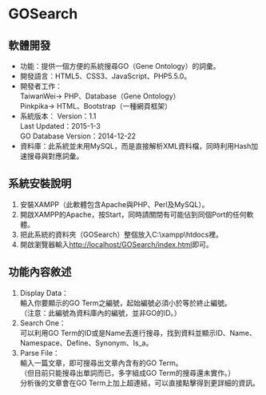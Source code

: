 # GOSearch

## 軟體開發
+ 功能：提供一個方便的系統搜尋GO（Gene Ontology）的詞彙。
+ 開發語言：HTML5、CSS3、JavaScript、PHP5.5.0。
+ 開發者工作：  
TaiwanWei-> PHP、Database（Gene Ontology）  
Pinkpika-> HTML、Bootstrap（一種網頁框架）
+ 系統版本：
Version：1.1   
Last Updated：2015-1-3  
GO Database Version：2014-12-22
+ 資料庫：此系統並未用MySQL，而是直接解析XML資料檔，同時利用Hash加速搜尋與對應詞彙。

## 系統安裝說明
1. 安裝XAMPP（此軟體包含Apache與PHP、Perl及MySQL）。
2. 開啟XAMPP的Apache，按Start，同時請關閉有可能佔到同個Port的任何軟體。
3. 把此系統的資料夾（GOSearch）整個放入C:\xampp\htdocs裡。
4. 開啟瀏覽器輸入[http://localhost/GOSearch/index.html](http://localhost/GOSearch/index.html)即可。

## 功能內容敘述
1. Display Data：  
輸入你要顯示的GO Term之編號，起始編號必須小於等於終止編號。  
（注意：此編號為資料庫內的編號，並非GO的ID。）
2. Search One：  
可以利用GO Term的ID或是Name去進行搜尋，找到資料並顯示ID、Name、Namespace、Define、Synonym、Is_a。
3. Parse File：  
輸入一篇文章，即可搜尋出文章內含有的GO Term。  
（但目前只能搜尋出單詞而已，多字組成GO Term的搜尋還未實作。）  
分析後的文章會在GO Term上加上超連結，可以直接點擊得到更詳細的資訊。
